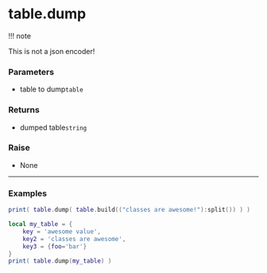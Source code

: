 # table.dump

!!! note

This is not a json encoder!

### Parameters

- table to dump`table`

### Returns

- dumped table`string`

### Raise

- None

---

### Examples

```lua
print( table.dump( table.build(("classes are awesome!"):split()) ) )
```

```lua
local my_table = {
    key = 'awesome value',
    key2 = 'classes are awesome',
    key3 = {foo='bar'}
}
print( table.dump(my_table) )
```
